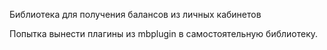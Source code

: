 Библиотека для получения балансов из личных кабинетов  

Попытка вынести плагины из mbplugin в самостоятельную библиотеку.  